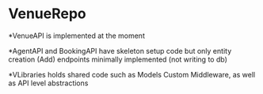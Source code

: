 # VenueRepo

*VenueAPI is implemented at the moment

*AgentAPI and BookingAPI have skeleton setup code but only entity creation (Add) endpoints minimally implemented (not writing to db)

*VLibraries holds shared code such as Models Custom Middleware, as well as API level abstractions
